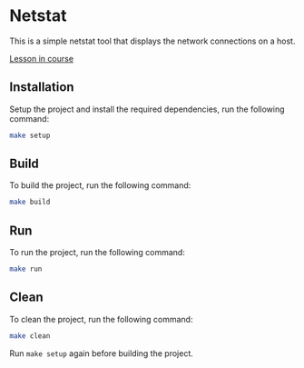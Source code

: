 # Netstat

This is a simple netstat tool that displays the network connections on a host.

[Lesson in course](https://codedeviate.github.io/aicollection/go-tools-netstat.html)

## Installation

Setup the project and install the required dependencies, run the following command:

```bash
make setup
```

## Build

To build the project, run the following command:

```bash
make build
```

## Run

To run the project, run the following command:

```bash
make run
```

## Clean

To clean the project, run the following command:

```bash
make clean
```

Run `make setup` again before building the project.
